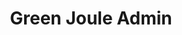 ---
layout: member
weight: 50
name: Tracy Nguyen
project: Green Joule
title: Green Joule Admin
img: /assets/images/members/tracy.jpg
email: tracy.nguyen@alumni.ubc.ca
status: alumni
year: 2020
alumni_position: A Random Location (Touring the world)
biography: >
  Tracy is a third year Chemical and Biological Engineering student. She is interested in rewewable energy sources. Tracy has worked in a fuel cell research group during her first co-op and actively participates in Green Joule, a research based project on microalgae and its feasbility as an alternative energy source. 
linkedin: https://www.linkedin.com/in/nguyentracyt/
---